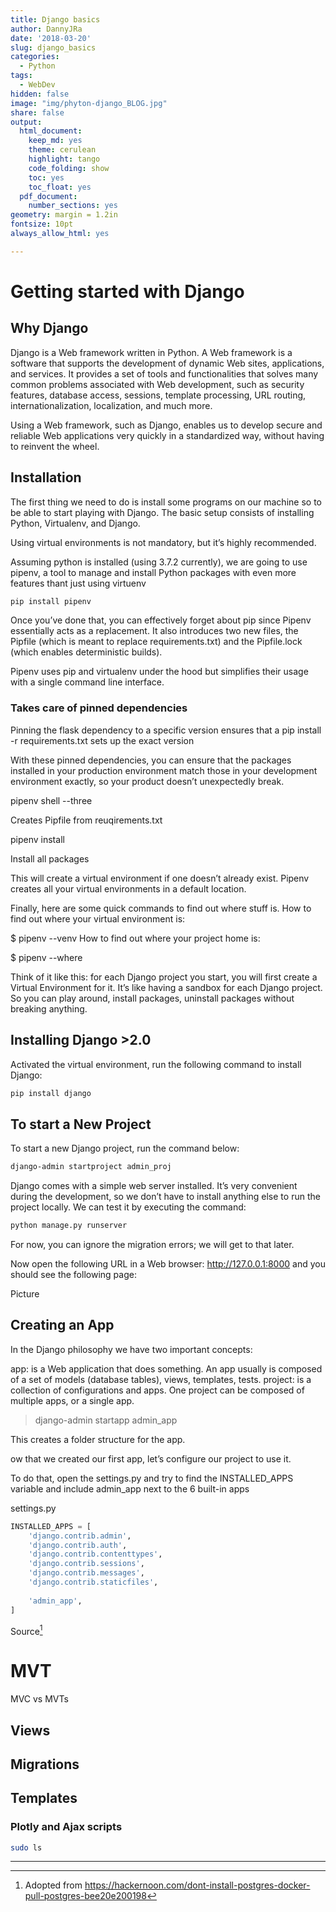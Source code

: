 ```yaml
---
title: Django basics
author: DannyJRa
date: '2018-03-20'
slug: django_basics
categories:
  - Python
tags:
  - WebDev
hidden: false
image: "img/phyton-django_BLOG.jpg"
share: false
output:
  html_document:
    keep_md: yes
    theme: cerulean
    highlight: tango
    code_folding: show
    toc: yes
    toc_float: yes
  pdf_document:
    number_sections: yes
geometry: margin = 1.2in
fontsize: 10pt
always_allow_html: yes

---
```





# Getting started with Django 

## Why Django

Django is a Web framework written in Python. A Web framework is a software that supports the development of dynamic Web sites, applications, and services. It provides a set of tools and functionalities that solves many common problems associated with Web development, such as security features, database access, sessions, template processing, URL routing, internationalization, localization, and much more.

Using a Web framework, such as Django, enables us to develop secure and reliable Web applications very quickly in a standardized way, without having to reinvent the wheel.

## Installation

The first thing we need to do is install some programs on our machine so to be able to start playing with Django. The basic setup consists of installing Python, Virtualenv, and Django.

Using virtual environments is not mandatory, but it’s highly recommended. 

Assuming python is installed (using 3.7.2 currently), we are going to use pipenv, a tool to manage and install Python packages with even more features thant just using virtuenv


```bash
pip install pipenv
```

Once you’ve done that, you can effectively forget about pip since Pipenv essentially acts as a replacement. It also introduces two new files, the Pipfile (which is meant to replace requirements.txt) and the Pipfile.lock (which enables deterministic builds).

Pipenv uses pip and virtualenv under the hood but simplifies their usage with a single command line interface.


### Takes care of pinned dependencies


Pinning the flask dependency to a specific version ensures that a pip install -r requirements.txt sets up the exact version

With these pinned dependencies, you can ensure that the packages installed in your production environment match those in your development environment exactly, so your product doesn’t unexpectedly break.



pipenv shell --three

Creates Pipfile from reuqirements.txt

pipenv install

Install all packages



This will create a virtual environment if one doesn’t already exist. Pipenv creates all your virtual environments in a default location. 

Finally, here are some quick commands to find out where stuff is. How to find out where your virtual environment is:

$ pipenv --venv
How to find out where your project home is:

$ pipenv --where







Think of it like this: for each Django project you start, you will first create a Virtual Environment for it. It’s like having a sandbox for each Django project. So you can play around, install packages, uninstall packages without breaking anything.

## Installing Django >2.0

Activated the virtual environment, run the following command to install Django:


```bash
pip install django
```

## To start a New Project

To start a new Django project, run the command below:


```bash
django-admin startproject admin_proj
```

Django comes with a simple web server installed. It’s very convenient during the development, so we don’t have to install anything else to run the project locally. We can test it by executing the command:


```bash
python manage.py runserver
```


For now, you can ignore the migration errors; we will get to that later.

Now open the following URL in a Web browser: http://127.0.0.1:8000 and you should see the following page:

Picture

## Creating an App
        
In the Django philosophy we have two important concepts:

app: is a Web application that does something. An app usually is composed of a set of models (database tables), views, templates, tests.
project: is a collection of configurations and apps. One project can be composed of multiple apps, or a single app.


>django-admin startapp admin_app

This creates a folder structure for the app.



ow that we created our first app, let’s configure our project to use it.

To do that, open the settings.py and try to find the INSTALLED_APPS variable and include admin_app next to the 6 built-in apps

settings.py


```python
INSTALLED_APPS = [
    'django.contrib.admin',
    'django.contrib.auth',
    'django.contrib.contenttypes',
    'django.contrib.sessions',
    'django.contrib.messages',
    'django.contrib.staticfiles',
    
    'admin_app',
]
```

Source[^1]

# MVT

MVC vs MVTs

## Views

## Migrations

## Templates


### Plotly and Ajax scripts



```bash
sudo ls
```






***
[^1]: Adopted from https://hackernoon.com/dont-install-postgres-docker-pull-postgres-bee20e200198
